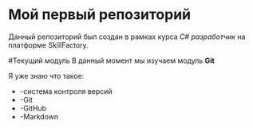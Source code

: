 # Мой первый репозиторий

Данный репозиторий был создан в рамках курса *C# разработчик* на платформе SkillFactory.

#Текущий модуль
В данный момент мы изучаем модуль **Git**

Я уже знаю что такое:
* -система контроля версий
* -Git
* -GitHub
* -Markdown
